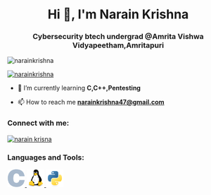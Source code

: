 <h1 align="center">Hi 👋, I'm Narain Krishna</h1>
<h3 align="center">Cybersecurity btech undergrad @Amrita Vishwa Vidyapeetham,Amritapuri</h3>

<p align="left"> <img src="https://komarev.com/ghpvc/?username=narainkrishna&label=Profile%20views&color=0e75b6&style=flat" alt="narainkrishna" /> </p>

<p align="left"> <a href="https://github.com/ryo-ma/github-profile-trophy"><img src="https://github-profile-trophy.vercel.app/?username=narainkrishna" alt="narainkrishna" /></a> </p>

- 🌱 I’m currently learning **C,C++,Pentesting**

- 📫 How to reach me **narainkrishna47@gmail.com**

<h3 align="left">Connect with me:</h3>
<p align="left">
<a href="https://linkedin.com/in/narain krisna" target="blank"><img align="center" src="https://raw.githubusercontent.com/rahuldkjain/github-profile-readme-generator/master/src/images/icons/Social/linked-in-alt.svg" alt="narain krisna" height="30" width="40" /></a>
</p>

<h3 align="left">Languages and Tools:</h3>
<p align="left"> <a href="https://www.cprogramming.com/" target="_blank" rel="noreferrer"> <img src="https://raw.githubusercontent.com/devicons/devicon/master/icons/c/c-original.svg" alt="c" width="40" height="40"/> </a> <a href="https://www.linux.org/" target="_blank" rel="noreferrer"> <img src="https://raw.githubusercontent.com/devicons/devicon/master/icons/linux/linux-original.svg" alt="linux" width="40" height="40"/> </a> <a href="https://www.python.org" target="_blank" rel="noreferrer"> <img src="https://raw.githubusercontent.com/devicons/devicon/master/icons/python/python-original.svg" alt="python" width="40" height="40"/> </a> </p>


